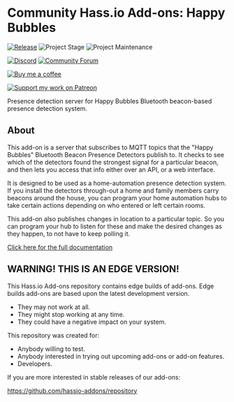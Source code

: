 # Community Hass.io Add-ons: Happy Bubbles

[![Release][release-shield]][release] ![Project Stage][project-stage-shield] ![Project Maintenance][maintenance-shield]

[![Discord][discord-shield]][discord] [![Community Forum][forum-shield]][forum]

[![Buy me a coffee][buymeacoffee-shield]][buymeacoffee]

[![Support my work on Patreon][patreon-shield]][patreon]

Presence detection server for Happy Bubbles Bluetooth beacon-based
presence detection system.

## About

This add-on is a server that subscribes to MQTT topics that the "Happy Bubbles"
Bluetooth Beacon Presence Detectors publish to. It checks to see which of the
detectors found the strongest signal for a particular beacon, and then lets
you access that info either over an API, or a web interface.

It is designed to be used as a home-automation presence detection system.
If you install the detectors through-out a home and family members carry
beacons around the house, you can program your home automation hubs to
take certain actions depending on who entered or left certain rooms.

This add-on also publishes changes in location to a particular topic.
So you can program your hub to listen for these and make the desired changes
as they happen, to not have to keep polling it.

[Click here for the full documentation][docs]

## WARNING! THIS IS AN EDGE VERSION!

This Hass.io Add-ons repository contains edge builds of add-ons. Edge builds
add-ons are based upon the latest development version.

- They may not work at all.
- They might stop working at any time.
- They could have a negative impact on your system.

This repository was created for:

- Anybody willing to test.
- Anybody interested in trying out upcoming add-ons or add-on features.
- Developers.

If you are more interested in stable releases of our add-ons:

<https://github.com/hassio-addons/repository>

[buymeacoffee-shield]: https://www.buymeacoffee.com/assets/img/guidelines/download-assets-sm-2.svg
[buymeacoffee]: https://www.buymeacoffee.com/frenck
[discord-shield]: https://img.shields.io/discord/478094546522079232.svg
[discord]: https://discord.me/hassioaddons
[docs]: https://github.com/hassio-addons/addon-happy-bubbles/blob/c930a83/README.md
[forum-shield]: https://img.shields.io/badge/community-forum-brightgreen.svg
[forum]: https://community.home-assistant.io/t/community-hass-io-add-on-happy-bubbles/53511?u=frenck
[maintenance-shield]: https://img.shields.io/maintenance/yes/2019.svg
[patreon-shield]: https://www.frenck.nl/images/patreon.png
[patreon]: https://www.patreon.com/frenck
[project-stage-shield]: https://img.shields.io/badge/project%20stage-production%20ready-brightgreen.svg
[release-shield]: https://img.shields.io/badge/version-c930a83-blue.svg
[release]: https://github.com/hassio-addons/addon-happy-bubbles/tree/c930a83